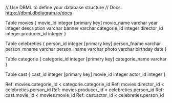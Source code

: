 // Use DBML to define your database structure
// Docs: https://dbml.dbdiagram.io/docs

Table movies {
  movie_id integer [primary key]
  movie_name varchar
  year integer 
  description varchar
  banner varchar
  categorie_id integer
  director_id integer
  producer_id integer
}

Table celebreties {
  person_id integer [primary key]
  person_fname varchar
  person_mname varchar
  person_lname varchar
  photo varchar
  birthday date
}

Table categorie {
  categorie_id integer [primary key]
  categorie_name varchar
}

Table cast {
  cast_id integer [primary key]
  movie_id integer 
  actor_id integer
}



Ref: movies.categorie_id < categorie.categorie_id
Ref: movies.director_id < celebreties.person_id
Ref: movies.producer_id < celebreties.person_id
Ref: cast.movie_id < movies.movie_id
Ref: cast.actor_id < celebreties.person_id